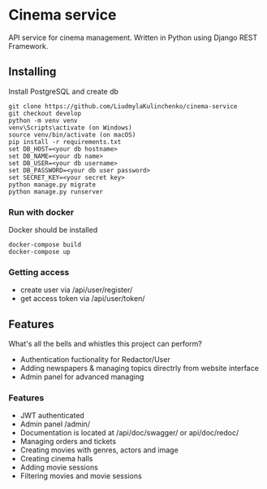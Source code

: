 # Cinema service
API service for cinema management. Written in Python using Django REST Framework.

## Installing

Install PostgreSQL and create db

```shell
git clone https://github.com/LiudmylaKulinchenko/cinema-service
git checkout develop
python -m venv venv
venv\Scripts\activate (on Windows)
source venv/bin/activate (on macOS)
pip install -r requirements.txt
set DB_HOST=<your db hostname>
set DB_NAME=<your db name>
set DB_USER=<your db username>
set DB_PASSWORD=<your db user password>
set SECRET_KEY=<your secret key>
python manage.py migrate
python manage.py runserver
```

### Run with docker

Docker should be installed

```shell
docker-compose build
docker-compose up
```

### Getting access

- create user via /api/user/register/
- get access token via /api/user/token/

## Features

What's all the bells and whistles this project can perform?
* Authentication fuctionality for Redactor/User
* Adding newspapers & managing topics directrly from website interface
* Admin panel for advanced managing

### Features

- JWT authenticated
- Admin panel /admin/
- Documentation is located at /api/doc/swagger/ or api/doc/redoc/
- Managing orders and tickets
- Creating movies with genres, actors and image
- Creating cinema halls
- Adding movie sessions
- Filtering movies and movie sessions
